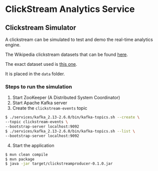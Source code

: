 # ClickStream Analytics Service

## Clickstream Simulator

A clickstream can be simulated to test and demo the real-time analytics engine.

The Wikipedia clickstream datasets that can be found
[here](https://dumps.wikimedia.org/other/clickstream/).

The exact dataset used is
[this one](https://dumps.wikimedia.org/other/clickstream/2020-08/clickstream-enwiki-2020-08.tsv.gz).

It is placed in the `data` folder.

### Steps to run the simulation

1. Start ZooKeeper (A Distributed System Coordinator)
2. Start Apache Kafka server
3. Create the `clickstream-events` topic

```bash
$ ./services/kafka_2.13-2.6.0/bin/kafka-topics.sh --create \
--topic clickstream-events \
--bootstrap-server localhost:9092
$ ./services/kafka_2.13-2.6.0/bin/kafka-topics.sh --list \
--bootstrap-server localhost:9092
```

4. Start the application

```bash
$ mvn clean compile
$ mvn package
$ java -jar target/clickstreamproducer-0.1.0.jar
```
